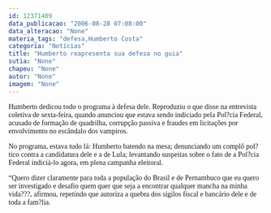 ```yaml
---
id: 12371409
data_publicacao: "2006-08-28 07:08:00"
data_alteracao: "None"
materia_tags: "defesa,Humberto Costa"
categoria: "Notícias"
title: "Humberto reapresenta sua defesa no guia"
sutia: "None"
chapeu: "None"
autor: "None"
imagem: "None"
---
```

<p><P><FONT face=Verdana>Humberto dedicou todo o programa à defesa dele. Reproduziu o que disse na entrevista coletiva de sexta-feira, quando anunciou que estava sendo indiciado pela Pol?cia Federal, acusado de formação de quadrilha, corrupção passiva e fraudes em licitações por envolvimento no escândalo dos vampiros.</FONT></P></p>
<p><P><FONT face=Verdana>No programa, estava tudo lá: Humberto batendo na mesa; denunciando um complô pol?tico contra a candidatura dele e a de Lula; levantando suspeitas sobre o fato de a Pol?cia Federal indiciá-lo agora, em plena campanha eleitoral.</FONT></P></p>
<p><P><FONT face=Verdana>“Quero dizer claramente para toda a população do Brasil e de Pernambuco que eu quero ser investigado e desafio quem quer que seja a encontrar qualquer mancha na minha vida???, afirmou, repetindo que autoriza a quebra dos sigilos fiscal e bancário dele e de toda a fam?lia.</FONT></P> </p>
